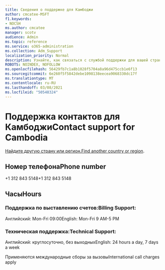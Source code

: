 ```yaml
---
title: Сведения о поддержке для Камбоджи
author: cmcatee-MSFT
f1.keywords:
- NOCSH
ms.author: cmcatee
manager: scotv
audience: Admin
ms.topic: reference
ms.service: o365-administration
ms.collection: Adm_Support
localization_priority: Normal
description: Узнайте, как связаться с службой поддержки для вашей страны или региона.
ROBOTS: NOINDEX, NOFOLLOW
ms.openlocfilehash: 56429fb7c1a8b1028f5704a8a96d475ccb1e6f13
ms.sourcegitcommit: 6e260f5f5842debe1098138eecea9068330dc17f
ms.translationtype: MT
ms.contentlocale: ru-RU
ms.lasthandoff: 03/08/2021
ms.locfileid: "50548324"
---
```

# <a name="contact-support-for-cambodia"></a><span data-ttu-id="e5387-103">Поддержка контактов для Камбоджи</span><span class="sxs-lookup"><span data-stu-id="e5387-103">Contact support for Cambodia</span></span>

<span data-ttu-id="e5387-104">[Найдите другую страну или регион.](../contact-support-for-business-products.md)</span><span class="sxs-lookup"><span data-stu-id="e5387-104">[Find another country or region](../contact-support-for-business-products.md).</span></span>

## <a name="phone-number"></a><span data-ttu-id="e5387-105">Номер телефона</span><span class="sxs-lookup"><span data-stu-id="e5387-105">Phone number</span></span>
<span data-ttu-id="e5387-106">+1 312 843 5148</span><span class="sxs-lookup"><span data-stu-id="e5387-106">+1 312 843 5148</span></span>

## <a name="hours"></a><span data-ttu-id="e5387-107">Часы</span><span class="sxs-lookup"><span data-stu-id="e5387-107">Hours</span></span>
### <a name="billing-support"></a><span data-ttu-id="e5387-108">Поддержка по выставлению счетов:</span><span class="sxs-lookup"><span data-stu-id="e5387-108">Billing Support:</span></span>

<span data-ttu-id="e5387-109">Английский: Mon-Fri 09:00</span><span class="sxs-lookup"><span data-stu-id="e5387-109">English: Mon-Fri 9 AM-5 PM</span></span>

### <a name="technical-support"></a><span data-ttu-id="e5387-110">Техническая поддержка:</span><span class="sxs-lookup"><span data-stu-id="e5387-110">Technical Support:</span></span>

<span data-ttu-id="e5387-111">Английский: круглосуточно, без выходных</span><span class="sxs-lookup"><span data-stu-id="e5387-111">English: 24 hours a day, 7 days a week</span></span>

<span data-ttu-id="e5387-112">Применяются международные сборы за вызовы</span><span class="sxs-lookup"><span data-stu-id="e5387-112">International call charges apply</span></span>
